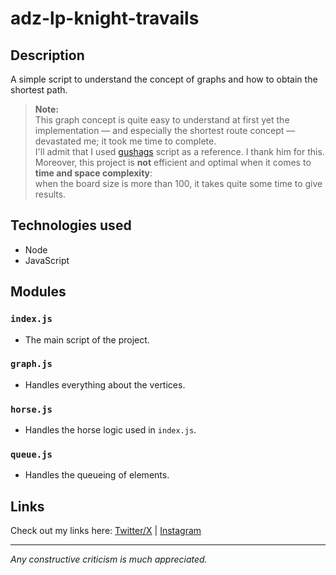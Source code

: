 # adz-lp-knight-travails

## Description
A simple script to understand the concept of graphs and how to obtain the shortest path.

> **Note:**  
> This graph concept is quite easy to understand at first yet the implementation — and especially the shortest route concept — devastated me; it took me time to complete.  
> I'll admit that I used [gushags](https://github.com/gushags/knight) script as a reference. I thank him for this.  
> Moreover, this project is **not** efficient and optimal when it comes to **time and space complexity**:  
> when the board size is more than 100, it takes quite some time to give results.

## Technologies used
- Node
- JavaScript

## Modules

### `index.js`
- The main script of the project.

### `graph.js`
- Handles everything about the vertices.

### `horse.js`
- Handles the horse logic used in `index.js`.

### `queue.js`
- Handles the queueing of elements.

## Links
Check out my links here: [Twitter/X](https://x.com/Vqliant) | [Instagram](https://www.instagram.com/poufsadev/)

---

*Any constructive criticism is much appreciated.*
